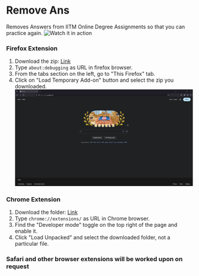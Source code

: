 # Remove Ans

Removes Answers from IITM Online Degree Assignments so that you can practice again.
![Watch it in action](https://github.com/rawfiul/remove_ans/blob/main/readme_assets/In_Action.gif)

### Firefox Extension
1. Download the zip: [Link](https://raw.githubusercontent.com/rawfiul/remove_ans/main/firefox_extension/remove_ans_firefox_extension.zip)
2. Type ```about:debugging``` as URL in firefox browser.
3. From the tabs section on the left, go to "This Firefox" tab.
4. Click on "Load Temporary Add-on" button and select the zip you downloaded.
![How to install this extension](https://github.com/rawfiul/remove_ans/blob/main/readme_assets/Firefox_loading.gif)

### Chrome Extension
1. Download the folder: [Link](https://raw.githubusercontent.com/rawfiul/remove_ans/main/)
2. Type ```chrome://extensions/``` as URL in Chrome browser.
3. Find the "Developer mode" toggle on the top right of the page and enable it.
4. Click "Load Unpacked" and select the downloaded folder, not a particular file.

### Safari and other browser extensions will be worked upon on request

